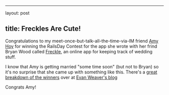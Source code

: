 <hr />

<p>layout: post</p>

<h2>title: Freckles Are Cute!</h2>

<p>
Congratulations to my meet-once-but-talk-all-the-time-via-IM friend <a href="http://slash7.com">Amy Hoy</a> for winning the RailsDay Contest for the app she wrote with her frind Bryan Wood called <a href="http://www.slash7.com/articles/2006/06/21/railsday-railsconf">Freckle</a>, an online app for keeping track of wedding stuff.  
</p>

<p>
I know that Amy is getting married "some time soon" (but not to Bryan) so it's no surprise that she came up with something like this.  There's a <a href="http://blog.evanweaver.com/articles/2006/10/19/grand-tour-of-the-13-railsday-winners">great breakdown of the winners</a> over at <a href="http://blog.evanweaver.com">Evan Weaver's blog</a>
</p>

<p>
Congrats Amy!
</p>
